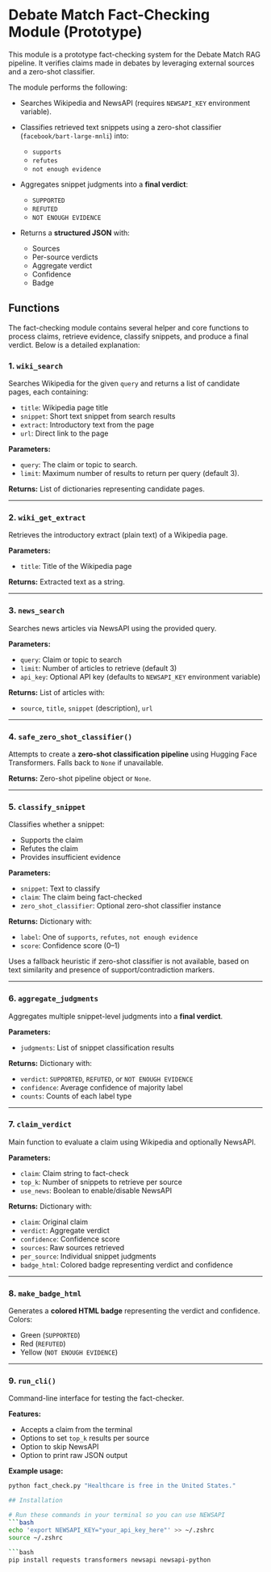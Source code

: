 # Debate Match Fact-Checking Module (Prototype)

This module is a prototype fact-checking system for the Debate Match RAG pipeline. It verifies claims made in debates by leveraging external sources and a zero-shot classifier.

The module performs the following:

- Searches Wikipedia and NewsAPI (requires `NEWSAPI_KEY` environment variable).
- Classifies retrieved text snippets using a zero-shot classifier (`facebook/bart-large-mnli`) into:
  - `supports`
  - `refutes`
  - `not enough evidence`

- Aggregates snippet judgments into a **final verdict**:
  - `SUPPORTED`
  - `REFUTED`
  - `NOT ENOUGH EVIDENCE`

- Returns a **structured JSON** with:
  - Sources
  - Per-source verdicts
  - Aggregate verdict
  - Confidence
  - Badge

## Functions

The fact-checking module contains several helper and core functions to process claims, retrieve evidence, classify snippets, and produce a final verdict. Below is a detailed explanation:

### 1. `wiki_search`
Searches Wikipedia for the given `query` and returns a list of candidate pages, each containing:
- `title`: Wikipedia page title
- `snippet`: Short text snippet from search results
- `extract`: Introductory text from the page
- `url`: Direct link to the page

**Parameters:**  
- `query`: The claim or topic to search.  
- `limit`: Maximum number of results to return per query (default 3).  

**Returns:** List of dictionaries representing candidate pages.

---

### 2. `wiki_get_extract`
Retrieves the introductory extract (plain text) of a Wikipedia page.

**Parameters:**  
- `title`: Title of the Wikipedia page  

**Returns:** Extracted text as a string.

---

### 3. `news_search`
Searches news articles via NewsAPI using the provided query.

**Parameters:**  
- `query`: Claim or topic to search  
- `limit`: Number of articles to retrieve (default 3)  
- `api_key`: Optional API key (defaults to `NEWSAPI_KEY` environment variable)  

**Returns:** List of articles with:
- `source`, `title`, `snippet` (description), `url`

---

### 4. `safe_zero_shot_classifier()`
Attempts to create a **zero-shot classification pipeline** using Hugging Face Transformers. Falls back to `None` if unavailable.

**Returns:** Zero-shot pipeline object or `None`.

---

### 5. `classify_snippet`
Classifies whether a snippet:
- Supports the claim  
- Refutes the claim  
- Provides insufficient evidence  

**Parameters:**  
- `snippet`: Text to classify  
- `claim`: The claim being fact-checked  
- `zero_shot_classifier`: Optional zero-shot classifier instance  

**Returns:** Dictionary with:
- `label`: One of `supports`, `refutes`, `not enough evidence`  
- `score`: Confidence score (0–1)

Uses a fallback heuristic if zero-shot classifier is not available, based on text similarity and presence of support/contradiction markers.

---

### 6. `aggregate_judgments`
Aggregates multiple snippet-level judgments into a **final verdict**.

**Parameters:**  
- `judgments`: List of snippet classification results  

**Returns:** Dictionary with:
- `verdict`: `SUPPORTED`, `REFUTED`, or `NOT ENOUGH EVIDENCE`  
- `confidence`: Average confidence of majority label  
- `counts`: Counts of each label type

---

### 7. `claim_verdict`
Main function to evaluate a claim using Wikipedia and optionally NewsAPI.

**Parameters:**  
- `claim`: Claim string to fact-check  
- `top_k`: Number of snippets to retrieve per source  
- `use_news`: Boolean to enable/disable NewsAPI  

**Returns:** Dictionary with:
- `claim`: Original claim  
- `verdict`: Aggregate verdict  
- `confidence`: Confidence score  
- `sources`: Raw sources retrieved  
- `per_source`: Individual snippet judgments  
- `badge_html`: Colored badge representing verdict and confidence

---

### 8. `make_badge_html`
Generates a **colored HTML badge** representing the verdict and confidence.  
Colors:  
- Green (`SUPPORTED`)  
- Red (`REFUTED`)  
- Yellow (`NOT ENOUGH EVIDENCE`)

---

### 9. `run_cli()`
Command-line interface for testing the fact-checker.

**Features:**  
- Accepts a claim from the terminal  
- Options to set `top_k` results per source  
- Option to skip NewsAPI  
- Option to print raw JSON output

**Example usage:**
```bash
python fact_check.py "Healthcare is free in the United States."

## Installation

# Run these commands in your terminal so you can use NEWSAPI
```bash
echo 'export NEWSAPI_KEY="your_api_key_here"' >> ~/.zshrc
source ~/.zshrc

```bash
pip install requests transformers newsapi newsapi-python